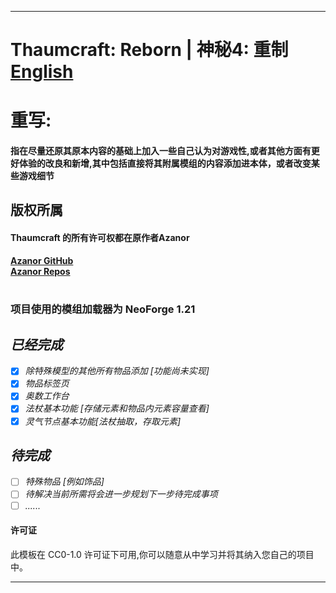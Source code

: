 
---
# Thaumcraft: Reborn | 神秘4: 重制 [English](README.md)
# 重写:
#### 指在尽量还原其原本内容的基础上加入一些自己认为对游戏性,或者其他方面有更好体验的改良和新增,其中包括直接将其附属模组的内容添加进本体，或者改变某些游戏细节

## 版权所属
#### Thaumcraft 的所有许可权都在原作者Azanor
[**Azanor GitHub**](https://github.com/Azanor)<br>
[**Azanor Repos**](https://github.com/Azanor?tab=repositories)<br><br>

###  项目使用的模组加载器为 NeoForge 1.21

## ***已经完成***
- [x] *除特殊模型的其他所有物品添加 [功能尚未实现]*
- [x] *物品标签页*
- [x] *奥数工作台*
- [x] *法杖基本功能 [存储元素和物品内元素容量查看]*
- [x] *灵气节点基本功能[法杖抽取，存取元素]*
## ***待完成***
- [ ] *特殊物品 [例如饰品]*
- [ ] *待解决当前所需将会进一步规划下一步待完成事项*
- [ ] *......*
#### 许可证
此模板在 CC0-1.0 许可证下可用,你可以随意从中学习并将其纳入您自己的项目中。

---